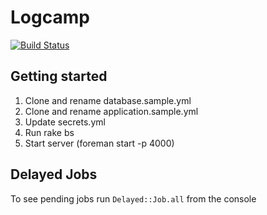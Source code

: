 # Logcamp

[![Build Status](https://semaphoreapp.com/api/v1/projects/72e7db57-c080-4415-9867-5953f4013888/301354/badge.png)](https://semaphoreapp.com/olimart/logcamp)

## Getting started

1. Clone and rename database.sample.yml
2. Clone and rename application.sample.yml
3. Update secrets.yml
4. Run rake bs
5. Start server (foreman start -p 4000)

## Delayed Jobs

To see pending jobs run `Delayed::Job.all` from the console